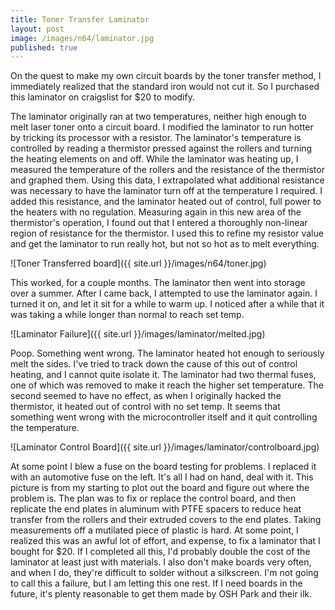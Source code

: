 ```yaml
---
title: Toner Transfer Laminator
layout: post
image: /images/n64/laminator.jpg
published: true
---
```


On the quest to make my own circuit boards by the toner transfer method, I immediately realized that the standard iron would not cut it. So I purchased this laminator on craigslist for $20 to modify. 

<!-- more -->

The laminator originally ran at two temperatures, neither high enough to melt laser toner onto a circuit board. I modified the laminator to run hotter by tricking its processor with a resistor. The laminator's temperature is controlled by reading a thermistor pressed against the rollers and turning the heating elements on and off. While the laminator was heating up, I measured the temperature of the rollers and the resistance of the thermistor and graphed them. Using this data, I extrapolated what additional resistance was necessary to have the laminator turn off at the temperature I required. I added this resistance, and the laminator heated out of control, full power to the heaters with no regulation. Measuring again in this new area of the thermistor's operation, I found out that I entered a thoroughly non-linear region of resistance for the thermistor. I used this to refine my resistor value and get the laminator to run really hot, but not so hot as to melt everything.

![Toner Transferred board]({{ site.url }}/images/n64/toner.jpg)

This worked, for a couple months. The laminator then went into storage over a summer. After I came back, I attempted to use the laminator again. I turned it on, and let it sit for a while to warm up. I noticed after a while that it was taking a while longer than normal to reach set temp.

![Laminator Failure]({{ site.url }}/images/laminator/melted.jpg)

Poop. Something went wrong. The laminator heated hot enough to seriously melt the sides. I've tried to track down the cause of this out of control heating, and I cannot quite isolate it. The laminator had two thermal fuses, one of which was removed to make it reach the higher set temperature. The second seemed to have no effect, as when I originally hacked the thermistor, it heated out of control with no set temp. It seems that something went wrong with the microcontroller itself and it quit controlling the temperature.

![Laminator Control Board]({{ site.url }}/images/laminator/controlboard.jpg)

At some point I blew a fuse on the board testing for problems. I replaced it with an automotive fuse on the left. It's all I had on hand, deal with it. This picture is from my starting to plot out the board and figure out where the problem is. The plan was to fix or replace the control board, and then replicate the end plates in aluminum with PTFE spacers to reduce heat transfer from the rollers and their extruded covers to the end plates. Taking measurements off a mutilated piece of plastic is hard. At some point, I realized this was an awful lot of effort, and expense, to fix a laminator that I bought for $20. If I completed all this, I'd probably double the cost of the laminator at least just with materials. I also don't make boards very often, and when I do, they're difficult to solder without a silkscreen. I'm not going to call this a failure, but I am letting this one rest. If I need boards in the future, it's plenty reasonable to get them made by OSH Park and their ilk.